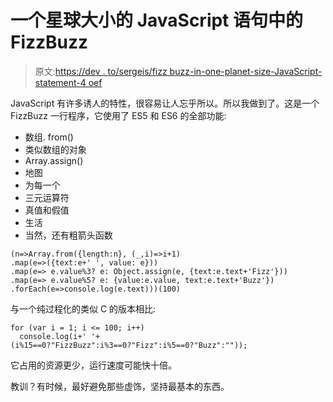 # 一个星球大小的 JavaScript 语句中的 FizzBuzz

> 原文:[https://dev . to/sergeis/fizz buzz-in-one-planet-size-JavaScript-statement-4 oef](https://dev.to/sergeis/fizzbuzz-in-one-planet-size-javascript-statement-4oef)

JavaScript 有许多诱人的特性，很容易让人忘乎所以。所以我做到了。这是一个 FizzBuzz 一行程序，它使用了 ES5 和 ES6 的全部功能:

*   数组. from()
*   类似数组的对象
*   Array.assign()
*   地图
*   为每一个
*   三元运算符
*   真值和假值
*   生活
*   当然，还有粗箭头函数

```
(n=>Array.from({length:n}, (_,i)=>i+1)
.map(e=>({text:e+' ', value: e}))
.map(e=> e.value%3? e: Object.assign(e, {text:e.text+'Fizz'}))
.map(e=> e.value%5? e: {value:e.value, text:e.text+'Buzz'})
.forEach(e=>console.log(e.text)))(100) 
```

与一个纯过程化的类似 C 的版本相比:

```
for (var i = 1; i <= 100; i++) 
  console.log(i+' '+(i%15==0?"FizzBuzz":i%3==0?"Fizz":i%5==0?"Buzz":"")); 
```

它占用的资源更少，运行速度可能快十倍。

教训？有时候，最好避免那些虚饰，坚持最基本的东西。